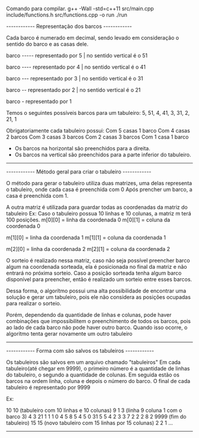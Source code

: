 
Comando para compilar.
g++ -Wall -std=c++11 src/main.cpp include/functions.h src/functions.cpp -o run
./run


------------ Representação dos barcos ------------


Cada barco é numerado em decimal, sendo levado em consideração o sentido do barco e as casas dele.

barco ----- representado por 5 | no sentido vertical é o 51

barco ---- representado por 4 | no sentido vertical é o 41

barco --- representado por 3 | no sentido vertical é o 31

barco -- representado por 2 | no sentido vertical é o 21

barco - representado por 1

Temos o seguintes possíveis barcos para um tabuleiro: 5, 51, 4, 41, 3, 31, 2, 21, 1

Obrigatoriamente cada tabuleiro possui:
Com 5 casas 1 barco
Com 4 casas 2 barcos
Com 3 casas 3 barcos
Com 2 casas 3 barcos
Com 1 casa 1 barco

- Os barcos na horizontal são preenchidos para a direita.
- Os barcos na vertical são preenchidos para a parte inferior do tabuleiro.


------------------------------------------------------------



------------ Método geral para criar o tabuleiro ------------

O método para gerar o tabuleiro utiliza duas matrizes, uma delas representa o tabuleiro, onde cada casa é preenchida com 0
Após prencher um barco, a casa é preenchida com 1.

A outra matriz é utilizada para guardar todas as coordenadas da matriz do tabuleiro
Ex:
Caso o tabuleiro possua 10 linhas e 10 colunas, a matriz m terá 100 posições.
m[0][0] = linha da coordenada 0
m[0][1] = coluna da coordenada 0

m[1][0] = linha da coordenada 1
m[1][1] = coluna da coordenada 1

m[2][0] = linha da coordenada 2
m[2][1] = coluna da coordenada 2

O sorteio é realizado nessa matriz, caso não seja possível preencher barco algum na coordenada sorteada, ela é posicionada
no final da matriz e não entrará no próxima sorteio.
Caso a posição sorteada tenha algum barco disponível para preencher, então é realizado um sorteio entre esses barcos.

Dessa forma, o algorítmo possui uma alta possibilidade de encontrar uma solução e gerar um tabuleiro, pois ele não considera
as posições ocupadas para realizar o sorteio.

Porém, dependendo da quantidade de linhas e colunas, pode haver combinações que impossibilitem o preenchimento de todos os barcos, pois ao lado de cada barco não pode haver outro barco. Quando isso ocorre, o algoritmo tenta gerar novamente um outro tabuleiro

------------------------------------------------------------


------------ Forma com são salvos os tabuleiros ------------

Os tabuleiros são salvos em um arquivo chamado "tabuleiros"
Em cada tabuleiro(até chegar em 9999), o primeiro número é a quantidade de linhas do tabuleiro, o segundo a quantidade de colunas.
Em seguida estão os barcos na ordem linha, coluna e depois o número do barco.
O final de cada tabuleiro é representado por 9999

Ex:

10 10 (tabuleiro com 10 linhas e 10 colunas)
9 1 3 (linha 9 coluna 1 com o barco 3)
4 3 21
1 1 1
0 4 5
8 5 4
5 0 31
5 5 4
2 3 3
7 2 2
2 8 2
9999  (fim do tabuleiro)
15 15 (novo tabuleiro com 15 linhas por 15 colunas)
2 2 1
...



------------------------------------------------------------
